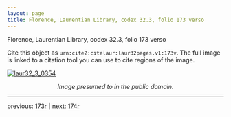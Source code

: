 ```yaml
---
layout: page
title: Florence, Laurentian Library, codex 32.3, folio 173 verso
---
```


Florence, Laurentian Library, codex 32.3, folio 173 verso

Cite this object as `urn:cite2:citelaur:laur32pages.v1:173v`.  The full image is linked to a citation tool you can use to cite regions of the image.

[![laur32_3_0354](http://www.homermultitext.org/iipsrv?IIIF=/project/homer/pyramidal/deepzoom/citelaur/laur32imgs/v1/laur32_3_0354.tif/full/800,/0/default.jpg)](http://www.homermultitext.org/ict2/?urn=urn:cite2:citelaur:laur32imgs.v1:laur32_3_0354) 

<p style="text-align: center; font-style: italic;">Image presumed to in the public domain.</p>

---

previous: [173r](../173r/) | next: [174r](../174r/)